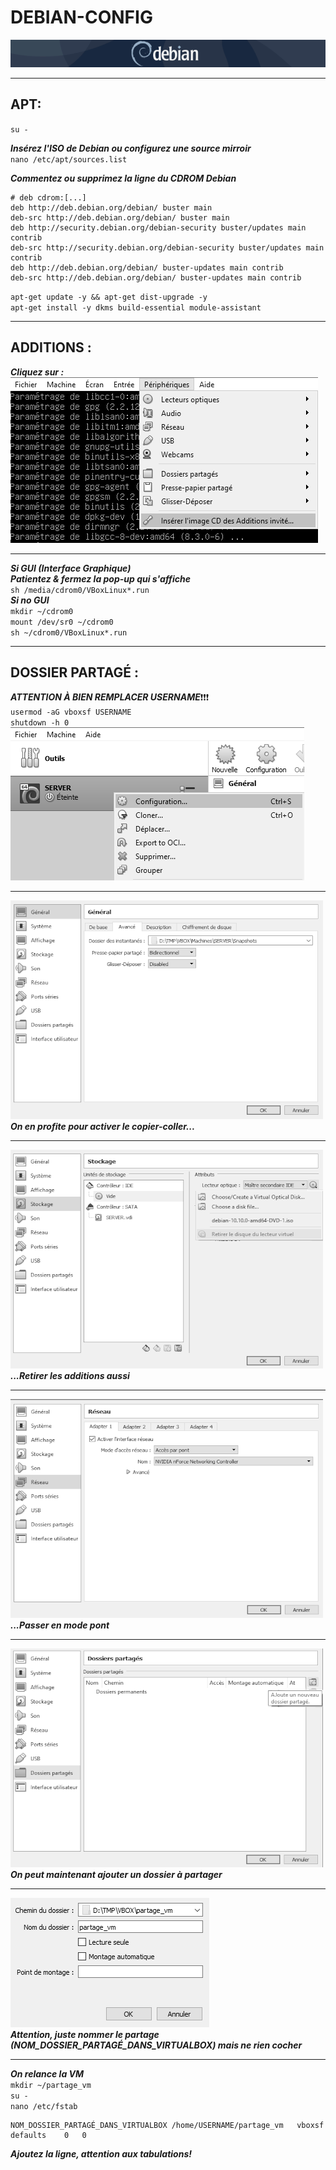 #   DEBIAN-CONFIG
![screenshot0](IMG/debian-logo.png)  
___

## APT:
`su -`  

***Insérez l'ISO de Debian ou configurez une source mirroir***  
`nano /etc/apt/sources.list`  

***Commentez ou supprimez la ligne du CDROM Debian***  

    # deb cdrom:[...]
	deb http://deb.debian.org/debian/ buster main
	deb-src http://deb.debian.org/debian/ buster main
	deb http://security.debian.org/debian-security buster/updates main contrib
	deb-src http://security.debian.org/debian-security buster/updates main contrib
	deb http://deb.debian.org/debian/ buster-updates main contrib
	deb-src http://deb.debian.org/debian/ buster-updates main contrib
`apt-get update -y && apt-get dist-upgrade -y`   
`apt-get install -y dkms build-essential module-assistant`  
___

## ADDITIONS :
***Cliquez sur :***  
![screenshot00](IMG/06-debian-config/00.png)  
___
***Si GUI (Interface Graphique)***  
***Patientez & fermez la pop-up qui s'affiche***  
`sh /media/cdrom0/VBoxLinux*.run`  
***Si no GUI***  
`mkdir ~/cdrom0`  
`mount /dev/sr0 ~/cdrom0`  
`sh ~/cdrom0/VBoxLinux*.run`
___

## DOSSIER PARTAGÉ :
***ATTENTION À BIEN REMPLACER USERNAME***❗❗❗  
`usermod -aG vboxsf USERNAME`  
`shutdown -h 0`  
![screenshot00](IMG/06-debian-config/01.png) 
___

![screenshot00](IMG/06-debian-config/02.png)  
***On en profite pour activer le copier-coller...***
___
![screenshot00](IMG/06-debian-config/03.png)  
***...Retirer les additions aussi***
___
![screenshot00](IMG/06-debian-config/06.png)  
***...Passer en mode pont***
___
![screenshot00](IMG/06-debian-config/04.png)  
***On peut maintenant ajouter un dossier à partager***
___
![screenshot00](IMG/06-debian-config/05.png)  
***Attention, juste nommer le partage (NOM_DOSSIER_PARTAGÉ_DANS_VIRTUALBOX) mais ne rien cocher***  
___
***On relance la VM***  
`mkdir ~/partage_vm`  
`su -`  
`nano /etc/fstab`

	NOM_DOSSIER_PARTAGÉ_DANS_VIRTUALBOX	/home/USERNAME/partage_vm	vboxsf	defaults	0	0
***Ajoutez la ligne, attention aux tabulations!***